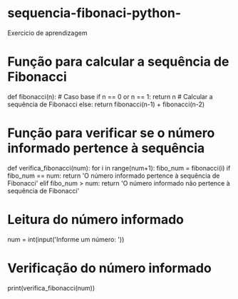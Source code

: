 # sequencia-fibonaci-python-
Exercicio de aprendizagem 
# Função para calcular a sequência de Fibonacci
def fibonacci(n): 
    # Caso base
    if n == 0 or n == 1: 
        return n 
    # Calcular a sequência de Fibonacci
    else: 
        return fibonacci(n-1) + fibonacci(n-2) 

# Função para verificar se o número informado pertence à sequência
def verifica_fibonacci(num):
    for i in range(num+1):
        fibo_num = fibonacci(i)
        if fibo_num == num:
            return 'O número informado pertence à sequência de Fibonacci'
        elif fibo_num > num:
            return 'O número informado não pertence à sequência de Fibonacci'

# Leitura do número informado
num = int(input('Informe um número: '))

# Verificação do número informado
print(verifica_fibonacci(num))
